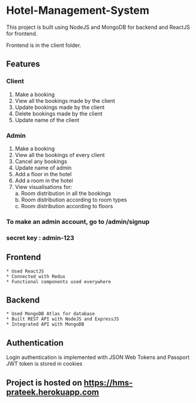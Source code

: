 # Hotel-Management-System
This project is built using NodeJS and MongoDB for backend and ReactJS for frontend. <br/>

Frontend is in the client folder.

## Features
### Client
  1. Make a booking
  2. View all the bookings made by the client
  3. Update bookings made by the client
  4. Delete bookings made by the client
  5. Update name of the client

### Admin
  1. Make a booking
  2. View all the bookings of every client
  3. Cancel any bookings
  4. Update name of admin
  5. Add a floor in the hotel
  6. Add a room in the hotel
  7. View visualisations for: <br/>
          a. Room distribution in all the bookings <br/>
          b. Room distribution according to room types <br/>
          c. Room distribution according to floors
### To make an admin account, go to /admin/signup
### secret key : admin-123

## Frontend
    * Used ReactJS
    * Connected with Redux
    * Functional components used everywhere
## Backend
    * Used MongoDB Atlas for database
    * Built REST API with NodeJS and ExpressJS
    * Integrated API with MongoDB
 
## Authentication
  Login authentication is implemented with JSON Web Tokens and Passport <br/>
  JWT token is stored in cookies

## Project is hosted on https://hms-prateek.herokuapp.com
